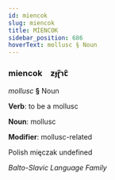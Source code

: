 ```yaml
---
id: miencok
slug: miencok
title: MİENCOK
sidebar_position: 686
hoverText: mollusc § Noun
---
```


### miencok&emsp;<span kind="abugida">ƶɟɽ̃ɿꞇ̑</span>

*mollusc* **§** Noun

**Verb**: to be a mollusc

**Noun**: mollusc

**Modifier**: mollusc-related

Polish mięczak undefined

*Balto-Slavic Language Family*